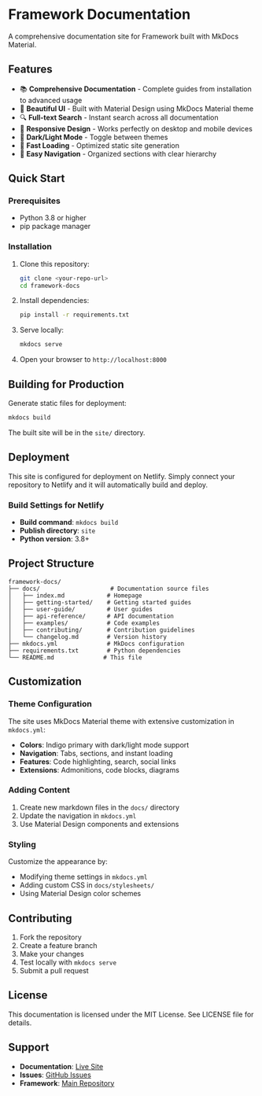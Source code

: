 # Framework Documentation

A comprehensive documentation site for Framework built with MkDocs Material.

## Features

- 📚 **Comprehensive Documentation** - Complete guides from installation to advanced usage
- 🎨 **Beautiful UI** - Built with Material Design using MkDocs Material theme
- 🔍 **Full-text Search** - Instant search across all documentation
- 📱 **Responsive Design** - Works perfectly on desktop and mobile devices
- 🌙 **Dark/Light Mode** - Toggle between themes
- 🚀 **Fast Loading** - Optimized static site generation
- 📖 **Easy Navigation** - Organized sections with clear hierarchy

## Quick Start

### Prerequisites

- Python 3.8 or higher
- pip package manager

### Installation

1. Clone this repository:
   ```bash
   git clone <your-repo-url>
   cd framework-docs
   ```

2. Install dependencies:
   ```bash
   pip install -r requirements.txt
   ```

3. Serve locally:
   ```bash
   mkdocs serve
   ```

4. Open your browser to `http://localhost:8000`

## Building for Production

Generate static files for deployment:

```bash
mkdocs build
```

The built site will be in the `site/` directory.

## Deployment

This site is configured for deployment on Netlify. Simply connect your repository to Netlify and it will automatically build and deploy.

### Build Settings for Netlify

- **Build command**: `mkdocs build`
- **Publish directory**: `site`
- **Python version**: 3.8+

## Project Structure

```
framework-docs/
├── docs/                    # Documentation source files
│   ├── index.md            # Homepage
│   ├── getting-started/    # Getting started guides
│   ├── user-guide/         # User guides
│   ├── api-reference/      # API documentation
│   ├── examples/           # Code examples
│   ├── contributing/       # Contribution guidelines
│   └── changelog.md        # Version history
├── mkdocs.yml              # MkDocs configuration
├── requirements.txt        # Python dependencies
└── README.md              # This file
```

## Customization

### Theme Configuration

The site uses MkDocs Material theme with extensive customization in `mkdocs.yml`:

- **Colors**: Indigo primary with dark/light mode support
- **Navigation**: Tabs, sections, and instant loading
- **Features**: Code highlighting, search, social links
- **Extensions**: Admonitions, code blocks, diagrams

### Adding Content

1. Create new markdown files in the `docs/` directory
2. Update the navigation in `mkdocs.yml`
3. Use Material Design components and extensions

### Styling

Customize the appearance by:

- Modifying theme settings in `mkdocs.yml`
- Adding custom CSS in `docs/stylesheets/`
- Using Material Design color schemes

## Contributing

1. Fork the repository
2. Create a feature branch
3. Make your changes
4. Test locally with `mkdocs serve`
5. Submit a pull request

## License

This documentation is licensed under the MIT License. See LICENSE file for details.

## Support

- **Documentation**: [Live Site](https://nandakishoremutyala.github.io/framework-docs)
- **Issues**: [GitHub Issues](https://github.com/yourusername/framework-docs/issues)
- **Framework**: [Main Repository](https://github.com/yourusername/framework)
